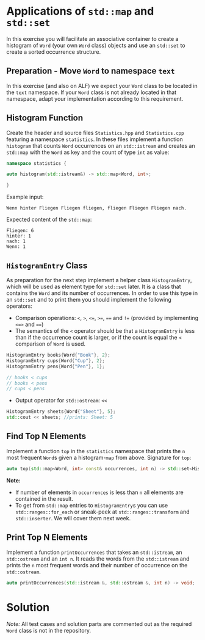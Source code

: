 # Applications of `std::map` and `std::set`

In this exercise you will facilitate an associative container to create a histogram of `Word` (your own `Word` class) objects and use an `std::set` to create a sorted occurrence structure.

## Preparation - Move `Word` to namespace `text`

In this exercise (and also on ALF) we expect your `Word` class to be located in the `text` namespace. If your `Word` class is not already located in that namespace, adapt your implementation according to this requirement.

## Histogram Function

Create the header and source files `Statistics.hpp` and `Statistics.cpp` featuring a namespace `statistics`. In these files implement a function `histogram` that counts `Word` occurrences on an `std::istream` and creates an `std::map` with the `Word` as key and the count of type `int` as value:

```cpp
namespace statistics {

auto histogram(std::istream&) -> std::map<Word, int>;

}
```

Example input:

```
Wenn hinter Fliegen Fliegen fliegen, fliegen Fliegen Fliegen nach.
```

Expected content of the `std::map`:

```
Fliegen: 6
hinter: 1
nach: 1
Wenn: 1
```


## `HistogramEntry` Class

As preparation for the next step implement a helper class `HistogramEntry`, which will be used as element type for `std::set` later. It is a class that contains the `Word` and its number of occurrences. In order to use this type in an `std::set` and to print them you should implement the following operators:

* Comparison operations: `<`, `>`, `<=`, `>=`, `==` and `!=` (provided by implementing `<=>` and `==`)
* The semantics of the `<` operator should be that a `HistogramEntry` is less than if the occurrence count is larger, or if the count is equal the `<` comparison of `Word` is used.

```cpp
HistogramEntry books{Word{"Book"}, 2};
HistogramEntry cups{Word{"Cup"}, 2};
HistogramEntry pens{Word{"Pen"}, 1};

// books < cups
// books < pens
// cups < pens
```

* Output operator for `std::ostream`: `<<`

```cpp
HistogramEntry sheets{Word{"Sheet"}, 5};
std::cout << sheets; //prints: Sheet: 5
```


## Find Top N Elements

Implement a function `top` in the `statistics` namespace that prints the `n` most frequent `Word`s given a histogram-`map` from above. Signature for `top`:

```cpp
auto top(std::map<Word, int> const& occurrences, int n) -> std::set<HistogramEntry>;
```

**Note:**
* If number of elements in `occurrences` is less than `n` all elements are contained in the result.
* To get from `std::map` entries to `HistogramEntry`s you can use `std::ranges::for_each` or sneak-peek at `std::ranges::transform` and `std::inserter`. We will cover them next week.


## Print Top N Elements

Implement a function `printOccurrences` that takes an `std::istream`, an `std::ostream` and an `int n`. It reads the words from the `std::istream` and prints the `n` most frequent words and their number of occurrence on the `std::ostream`.

```cpp
auto printOccurrences(std::istream &, std::ostream &, int n) -> void;
```

# Solution

*Note:* All test cases and solution parts are commented out as the required `Word` class is not in the repository.
